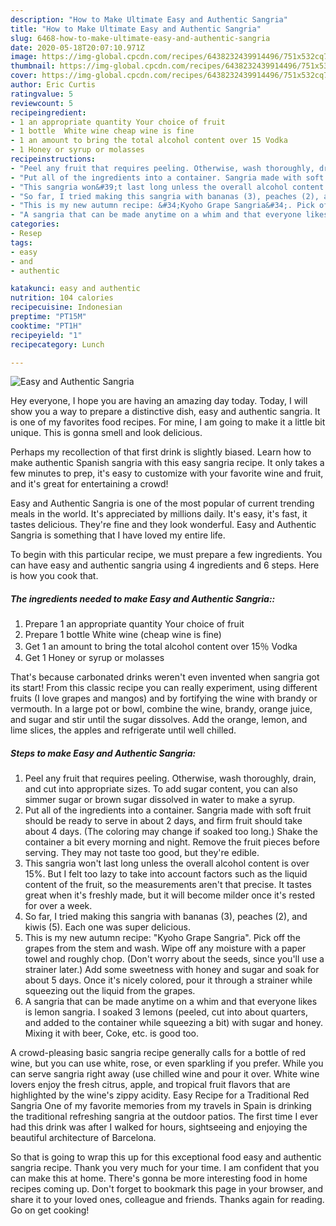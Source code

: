 ```yaml
---
description: "How to Make Ultimate Easy and Authentic Sangria"
title: "How to Make Ultimate Easy and Authentic Sangria"
slug: 6468-how-to-make-ultimate-easy-and-authentic-sangria
date: 2020-05-18T20:07:10.971Z
image: https://img-global.cpcdn.com/recipes/6438232439914496/751x532cq70/easy-and-authentic-sangria-recipe-main-photo.jpg
thumbnail: https://img-global.cpcdn.com/recipes/6438232439914496/751x532cq70/easy-and-authentic-sangria-recipe-main-photo.jpg
cover: https://img-global.cpcdn.com/recipes/6438232439914496/751x532cq70/easy-and-authentic-sangria-recipe-main-photo.jpg
author: Eric Curtis
ratingvalue: 5
reviewcount: 5
recipeingredient:
- 1 an appropriate quantity Your choice of fruit
- 1 bottle  White wine cheap wine is fine
- 1 an amount to bring the total alcohol content over 15 Vodka
- 1 Honey or syrup or molasses
recipeinstructions:
- "Peel any fruit that requires peeling. Otherwise, wash thoroughly, drain, and cut into appropriate sizes. To add sugar content, you can also simmer sugar or brown sugar dissolved in water to make a syrup."
- "Put all of the ingredients into a container. Sangria made with soft fruit should be ready to serve in about 2 days, and firm fruit should take about 4 days. (The coloring may change if soaked too long.) Shake the container a bit every morning and night. Remove the fruit pieces before serving. They may not taste too good, but they&#39;re edible."
- "This sangria won&#39;t last long unless the overall alcohol content is over 15%. But I felt too lazy to take into account factors such as the liquid content of the fruit, so the measurements aren&#39;t that precise. It tastes great when it&#39;s freshly made, but it will become milder once it&#39;s rested for over a week."
- "So far, I tried making this sangria with bananas (3), peaches (2), and kiwis (5). Each one was super delicious."
- "This is my new autumn recipe: &#34;Kyoho Grape Sangria&#34;. Pick off the grapes from the stem and wash. Wipe off any moisture with a paper towel and roughly chop. (Don&#39;t worry about the seeds, since you&#39;ll use a strainer later.) Add some sweetness with honey and sugar and soak for about 5 days. Once it&#39;s nicely colored, pour it through a strainer while squeezing out the liquid from the grapes."
- "A sangria that can be made anytime on a whim and that everyone likes is lemon sangria. I soaked 3 lemons (peeled, cut into about quarters, and added to the container while squeezing a bit) with sugar and honey. Mixing it with beer, Coke, etc. is good too."
categories:
- Resep
tags:
- easy
- and
- authentic

katakunci: easy and authentic
nutrition: 104 calories
recipecuisine: Indonesian
preptime: "PT15M"
cooktime: "PT1H"
recipeyield: "1"
recipecategory: Lunch

---
```



![Easy and Authentic Sangria](https://img-global.cpcdn.com/recipes/6438232439914496/751x532cq70/easy-and-authentic-sangria-recipe-main-photo.jpg)

Hey everyone, I hope you are having an amazing day today. Today, I will show you a way to prepare a distinctive dish, easy and authentic sangria. It is one of my favorites food recipes. For mine, I am going to make it a little bit unique. This is gonna smell and look delicious.

Perhaps my recollection of that first drink is slightly biased. Learn how to make authentic Spanish sangria with this easy sangria recipe. It only takes a few minutes to prep, it&#39;s easy to customize with your favorite wine and fruit, and it&#39;s great for entertaining a crowd!

Easy and Authentic Sangria is one of the most popular of current trending meals in the world. It's appreciated by millions daily. It's easy, it's fast, it tastes delicious. They're fine and they look wonderful. Easy and Authentic Sangria is something that I have loved my entire life.


To begin with this particular recipe, we must prepare a few ingredients. You can have easy and authentic sangria using 4 ingredients and 6 steps. Here is how you cook that.

##### The ingredients needed to make Easy and Authentic Sangria::

1. Prepare 1 an appropriate quantity Your choice of fruit
1. Prepare 1 bottle  White wine (cheap wine is fine)
1. Get 1 an amount to bring the total alcohol content over 15％ Vodka
1. Get 1 Honey or syrup or molasses


That&#39;s because carbonated drinks weren&#39;t even invented when sangria got its start! From this classic recipe you can really experiment, using different fruits (I love grapes and mangos) and by fortifying the wine with brandy or vermouth. In a large pot or bowl, combine the wine, brandy, orange juice, and sugar and stir until the sugar dissolves. Add the orange, lemon, and lime slices, the apples and refrigerate until well chilled. 

##### Steps to make Easy and Authentic Sangria:

1. Peel any fruit that requires peeling. Otherwise, wash thoroughly, drain, and cut into appropriate sizes. To add sugar content, you can also simmer sugar or brown sugar dissolved in water to make a syrup.
1. Put all of the ingredients into a container. Sangria made with soft fruit should be ready to serve in about 2 days, and firm fruit should take about 4 days. (The coloring may change if soaked too long.) Shake the container a bit every morning and night. Remove the fruit pieces before serving. They may not taste too good, but they&#39;re edible.
1. This sangria won&#39;t last long unless the overall alcohol content is over 15%. But I felt too lazy to take into account factors such as the liquid content of the fruit, so the measurements aren&#39;t that precise. It tastes great when it&#39;s freshly made, but it will become milder once it&#39;s rested for over a week.
1. So far, I tried making this sangria with bananas (3), peaches (2), and kiwis (5). Each one was super delicious.
1. This is my new autumn recipe: &#34;Kyoho Grape Sangria&#34;. Pick off the grapes from the stem and wash. Wipe off any moisture with a paper towel and roughly chop. (Don&#39;t worry about the seeds, since you&#39;ll use a strainer later.) Add some sweetness with honey and sugar and soak for about 5 days. Once it&#39;s nicely colored, pour it through a strainer while squeezing out the liquid from the grapes.
1. A sangria that can be made anytime on a whim and that everyone likes is lemon sangria. I soaked 3 lemons (peeled, cut into about quarters, and added to the container while squeezing a bit) with sugar and honey. Mixing it with beer, Coke, etc. is good too.


A crowd-pleasing basic sangria recipe generally calls for a bottle of red wine, but you can use white, rose, or even sparkling if you prefer. While you can serve sangria right away (use chilled wine and pour it over. White wine lovers enjoy the fresh citrus, apple, and tropical fruit flavors that are highlighted by the wine&#39;s zippy acidity. Easy Recipe for a Traditional Red Sangria One of my favorite memories from my travels in Spain is drinking the traditional refreshing sangria at the outdoor patios. The first time I ever had this drink was after I walked for hours, sightseeing and enjoying the beautiful architecture of Barcelona. 

So that is going to wrap this up for this exceptional food easy and authentic sangria recipe. Thank you very much for your time. I am confident that you can make this at home. There's gonna be more interesting food in home recipes coming up. Don't forget to bookmark this page in your browser, and share it to your loved ones, colleague and friends. Thanks again for reading. Go on get cooking!
